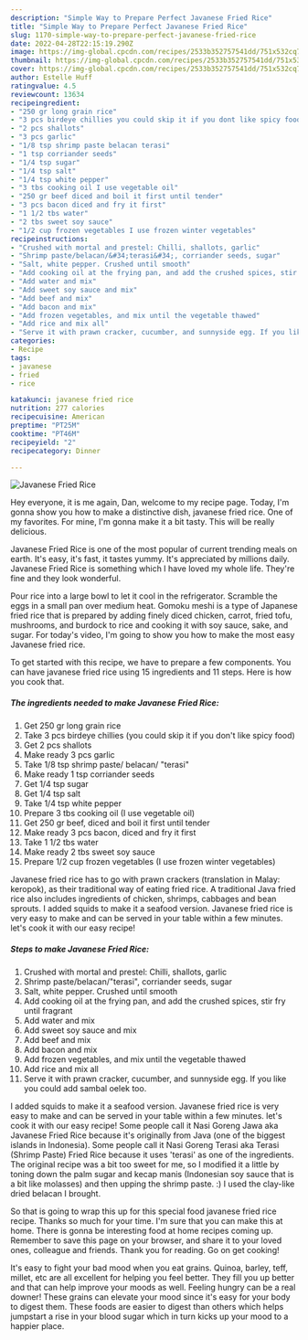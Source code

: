 ```yaml
---
description: "Simple Way to Prepare Perfect Javanese Fried Rice"
title: "Simple Way to Prepare Perfect Javanese Fried Rice"
slug: 1170-simple-way-to-prepare-perfect-javanese-fried-rice
date: 2022-04-28T22:15:19.290Z
image: https://img-global.cpcdn.com/recipes/2533b352757541dd/751x532cq70/javanese-fried-rice-recipe-main-photo.jpg
thumbnail: https://img-global.cpcdn.com/recipes/2533b352757541dd/751x532cq70/javanese-fried-rice-recipe-main-photo.jpg
cover: https://img-global.cpcdn.com/recipes/2533b352757541dd/751x532cq70/javanese-fried-rice-recipe-main-photo.jpg
author: Estelle Huff
ratingvalue: 4.5
reviewcount: 13634
recipeingredient:
- "250 gr long grain rice"
- "3 pcs birdeye chillies you could skip it if you dont like spicy food"
- "2 pcs shallots"
- "3 pcs garlic"
- "1/8 tsp shrimp paste belacan terasi"
- "1 tsp corriander seeds"
- "1/4 tsp sugar"
- "1/4 tsp salt"
- "1/4 tsp white pepper"
- "3 tbs cooking oil I use vegetable oil"
- "250 gr beef diced and boil it first until tender"
- "3 pcs bacon diced and fry it first"
- "1 1/2 tbs water"
- "2 tbs sweet soy sauce"
- "1/2 cup frozen vegetables I use frozen winter vegetables"
recipeinstructions:
- "Crushed with mortal and prestel: Chilli, shallots, garlic"
- "Shrimp paste/belacan/&#34;terasi&#34;, corriander seeds, sugar"
- "Salt, white pepper. Crushed until smooth"
- "Add cooking oil at the frying pan, and add the crushed spices, stir fry until fragrant"
- "Add water and mix"
- "Add sweet soy sauce and mix"
- "Add beef and mix"
- "Add bacon and mix"
- "Add frozen vegetables, and mix until the vegetable thawed"
- "Add rice and mix all"
- "Serve it with prawn cracker, cucumber, and sunnyside egg. If you like you could add sambal oelek too."
categories:
- Recipe
tags:
- javanese
- fried
- rice

katakunci: javanese fried rice 
nutrition: 277 calories
recipecuisine: American
preptime: "PT25M"
cooktime: "PT46M"
recipeyield: "2"
recipecategory: Dinner

---
```



![Javanese Fried Rice](https://img-global.cpcdn.com/recipes/2533b352757541dd/751x532cq70/javanese-fried-rice-recipe-main-photo.jpg)

Hey everyone, it is me again, Dan, welcome to my recipe page. Today, I'm gonna show you how to make a distinctive dish, javanese fried rice. One of my favorites. For mine, I'm gonna make it a bit tasty. This will be really delicious.

Javanese Fried Rice is one of the most popular of current trending meals on earth. It's easy, it's fast, it tastes yummy. It's appreciated by millions daily. Javanese Fried Rice is something which I have loved my whole life. They're fine and they look wonderful.

Pour rice into a large bowl to let it cool in the refrigerator. Scramble the eggs in a small pan over medium heat. Gomoku meshi is a type of Japanese fried rice that is prepared by adding finely diced chicken, carrot, fried tofu, mushrooms, and burdock to rice and cooking it with soy sauce, sake, and sugar. For today&#39;s video, I&#39;m going to show you how to make the most easy Javanese fried rice.


To get started with this recipe, we have to prepare a few components. You can have javanese fried rice using 15 ingredients and 11 steps. Here is how you cook that.

<!--inarticleads1-->

##### The ingredients needed to make Javanese Fried Rice:

1. Get 250 gr long grain rice
1. Take 3 pcs birdeye chillies (you could skip it if you don&#39;t like spicy food)
1. Get 2 pcs shallots
1. Make ready 3 pcs garlic
1. Take 1/8 tsp shrimp paste/ belacan/ &#34;terasi&#34;
1. Make ready 1 tsp corriander seeds
1. Get 1/4 tsp sugar
1. Get 1/4 tsp salt
1. Take 1/4 tsp white pepper
1. Prepare 3 tbs cooking oil (I use vegetable oil)
1. Get 250 gr beef, diced and boil it first until tender
1. Make ready 3 pcs bacon, diced and fry it first
1. Take 1 1/2 tbs water
1. Make ready 2 tbs sweet soy sauce
1. Prepare 1/2 cup frozen vegetables (I use frozen winter vegetables)


Javanese fried rice has to go with prawn crackers (translation in Malay: keropok), as their traditional way of eating fried rice. A traditional Java fried rice also includes ingredients of chicken, shrimps, cabbages and bean sprouts. I added squids to make it a seafood version. Javanese fried rice is very easy to make and can be served in your table within a few minutes. let&#39;s cook it with our easy recipe! 

<!--inarticleads2-->

##### Steps to make Javanese Fried Rice:

1. Crushed with mortal and prestel: Chilli, shallots, garlic
1. Shrimp paste/belacan/&#34;terasi&#34;, corriander seeds, sugar
1. Salt, white pepper. Crushed until smooth
1. Add cooking oil at the frying pan, and add the crushed spices, stir fry until fragrant
1. Add water and mix
1. Add sweet soy sauce and mix
1. Add beef and mix
1. Add bacon and mix
1. Add frozen vegetables, and mix until the vegetable thawed
1. Add rice and mix all
1. Serve it with prawn cracker, cucumber, and sunnyside egg. If you like you could add sambal oelek too.


I added squids to make it a seafood version. Javanese fried rice is very easy to make and can be served in your table within a few minutes. let&#39;s cook it with our easy recipe! Some people call it Nasi Goreng Jawa aka Javanese Fried Rice because it&#39;s originally from Java (one of the biggest islands in Indonesia). Some people call it Nasi Goreng Terasi aka Terasi (Shrimp Paste) Fried Rice because it uses &#39;terasi&#39; as one of the ingredients. The original recipe was a bit too sweet for me, so I modified it a little by toning down the palm sugar and kecap manis (Indonesian soy sauce that is a bit like molasses) and then upping the shrimp paste. :) I used the clay-like dried belacan I brought. 

So that is going to wrap this up for this special food javanese fried rice recipe. Thanks so much for your time. I'm sure that you can make this at home. There is gonna be interesting food at home recipes coming up. Remember to save this page on your browser, and share it to your loved ones, colleague and friends. Thank you for reading. Go on get cooking!

It's easy to fight your bad mood when you eat grains. Quinoa, barley, teff, millet, etc are all excellent for helping you feel better. They fill you up better and that can help improve your moods as well. Feeling hungry can be a real downer! These grains can elevate your mood since it's easy for your body to digest them. These foods are easier to digest than others which helps jumpstart a rise in your blood sugar which in turn kicks up your mood to a happier place.
